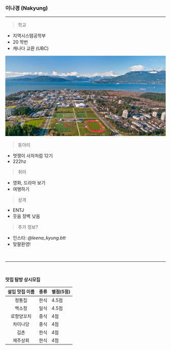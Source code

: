 ### 이나경 (Nakyung)
*****
> 학교
* 지역시스템공학부
* 20 학번
* 캐나다 교환 (UBC)

![ubc 학교](./img_nakyung/ubc.png)


> 동아리
* 멋쟁이 사자처럼 12기
* 222hz

> 취미
* 영화, 드라마 보기
* 여행하기

> 성격
* ENTJ
* 웃음 장벽 낮음

> 추가 정보?
* 인스타: _@leena_kyung.btt_
* 맞팔환영! 

<br>

*****
<br>

**맛집 탐방 상시모집**

설입 맛집 이름| 종류 | 별점(5점)
:---:|---|---
정통집|한식|4.5점
백소정|일식|4.5점
로향양꼬치|중식|4점
차이나당|중식|4점
김촌|한식|4점
제주상회|한식|4점
